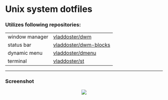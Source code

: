 # Unix system dotfiles

### Utilizes following repositories:

|                |                                                                   |
| -------------- | ----------------------------------------------------------------- |
| window manager | [vladdoster/dwm](https://github.com/vladdoster/dwm)               |
|   status bar   | [vladdoster/dwm-blocks](https://github.com/vladdoster/dwm-blocks) |
|  dynamic menu  | [vladdoster/dmenu](https://github.com/vladdoster/dmenu)           |
|    terminal    | [vladdoster/st](https://github.com/vladdoster/st)                 |

---

### Screenshot

<div align=center>

<img src="https://github.com/vladdoster/dotfiles/blob/master/.config/assets/system_screenshot.png" data-canonical-src="https://github.com/vladdoster/dotfiles/blob/master/.config/assets/system_screenshot.png"/>

</div>
